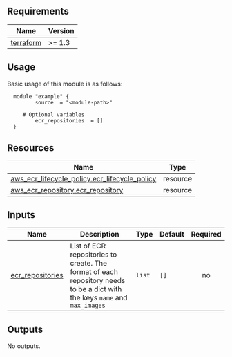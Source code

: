 <!-- BEGIN_AUTOMATED_TF_DOCS_BLOCK -->
## Requirements

| Name | Version |
|------|---------|
| <a name="requirement_terraform"></a> [terraform](#requirement\_terraform) | >= 1.3 |
## Usage
Basic usage of this module is as follows:
```hcl
  module "example" {
    	 source  = "<module-path>"
    
	 # Optional variables
    	 ecr_repositories  = []
  }
```
## Resources

| Name | Type |
|------|------|
| [aws_ecr_lifecycle_policy.ecr_lifecycle_policy](https://registry.terraform.io/providers/hashicorp/aws/latest/docs/resources/ecr_lifecycle_policy) | resource |
| [aws_ecr_repository.ecr_repository](https://registry.terraform.io/providers/hashicorp/aws/latest/docs/resources/ecr_repository) | resource |
## Inputs

| Name | Description | Type | Default | Required |
|------|-------------|------|---------|:--------:|
| <a name="input_ecr_repositories"></a> [ecr\_repositories](#input\_ecr\_repositories) | List of ECR repositories to create. The format of each repository needs to be a dict with the keys `name` and `max_images` | `list` | `[]` | no |
## Outputs

No outputs.
<!-- END_AUTOMATED_TF_DOCS_BLOCK -->
